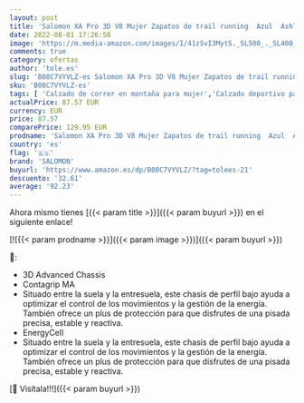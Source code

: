 ```yaml
---
layout: post
title: 'Salomon XA Pro 3D V8 Mujer Zapatos de trail running  Azul  Ashley Blue/Ebony/Opal Blue   36 EU'
date: 2022-08-01 17:26:58
image: 'https://m.media-amazon.com/images/I/41zSvI3MytS._SL500_._SL400_.jpg'
comments: true
category: ofertas
author: 'tole.es'
slug: 'B08C7VYVLZ-es Salomon XA Pro 3D V8 Mujer Zapatos de trail running Azul...'
sku: 'B08C7VYVLZ-es'
tags: [ 'Calzado de correr en montaña para mujer','Calzado deportivo para mujer','Calzados de running para mujer','Zapatillas y calzado deportivo para mujer','Zapatos','Zapatos para mujer','Zapatos y complementos','salomon','zapatos','🇪🇸', ]
actualPrice: 87.57 EUR
currency: EUR
price: 87.57
comparePrice: 129.95 EUR
prodname: 'Salomon XA Pro 3D V8 Mujer Zapatos de trail running  Azul  Ashley Blue/Ebony/Opal Blue   36 EU'
country: 'es'
flag: '🇪🇸'
brand: 'SALOMON'
buyurl: 'https://www.amazon.es/dp/B08C7VYVLZ/?tag=tolees-21'
descuento: '32.61'
average: '92.23'
---
```


Ahora mismo tienes [{{< param title >}}]({{< param buyurl >}}) en el siguiente enlace!

[![{{< param prodname >}}]({{< param image >}})]({{< param buyurl >}})

🔎:

- 3D Advanced Chassis
- Contagrip MA
- Situado entre la suela y la entresuela, este chasis de perfil bajo ayuda a optimizar el control de los movimientos y la gestión de la energía. También ofrece un plus de protección para que disfrutes de una pisada precisa, estable y reactiva.
- EnergyCell
- Situado entre la suela y la entresuela, este chasis de perfil bajo ayuda a optimizar el control de los movimientos y la gestión de la energía. También ofrece un plus de protección para que disfrutes de una pisada precisa, estable y reactiva.

[🛒 Visítala!!!]({{< param buyurl >}})
